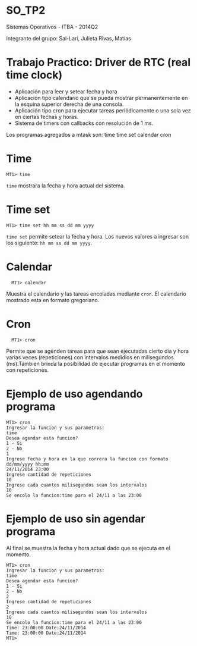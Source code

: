 SO_TP2
======

Sistemas Operativos - ITBA - 2014Q2

Integrante del grupo:
Sal-Lari, Julieta
Rivas, Matias

# Trabajo Practico: Driver de RTC (real time clock)
- Aplicación para leer y setear fecha y hora
- Aplicación tipo calendario que se pueda mostrar permanentemente en la esquina
superior derecha de una consola.
- Aplicación tipo cron para ejecutar tareas periódicamente o una sola vez en ciertas
fechas y horas.
- Sistema de timers con callbacks con resolución de 1 ms.

Los programas agregados a mtask son:
	time
	time set
	calendar
	cron

# Time

    MT1> time

`time` mostrara la fecha y hora actual del sistema.


# Time set

    MT1> time set hh mm ss dd mm yyyy
    
`time set` permite setear la fecha y hora.
Los nuevos valores a ingresar son los siguiente: `hh mm ss dd mm yyyy`.


# Calendar

      MT1> calendar

Muestra el calendario y las tareas encoladas mediante `cron`.
El calendario mostrado esta en formato gregoriano.

# Cron

      MT1> cron

Permite que se agenden tareas para que sean ejecutadas cierto dia y hora varias veces (repeticiones)
con intervalos medidios en milisegundos (ms).Tambien brinda la posibilidad de ejecutar programas en 
el momento con repeticiones.

# Ejemplo de uso agendando programa

    MT1> cron
    Ingresar la funcion y sus parametros:
    time
    Desea agendar esta funcion?
    1 - Si
    2 - No
    1
    Ingrese fecha y hora en la que correra la funcion con formato dd/mm/yyyy hh:mm
    24/11/2014 23:00
    Ingrese cantidad de repeticiones
    10
    Ingrese cada cuantos milisegundos sean los intervalos
    10
    Se encolo la funcion:time para el 24/11 a las 23:00
    
# Ejemplo de uso sin agendar programa
Al final se muestra la fecha y hora actual dado que se ejecuta en el momento.

    MT1> cron
    Ingresar la funcion y sus parametros:
    time
    Desea agendar esta funcion?
    1 - Si
    2 - No
    2
    Ingrese cantidad de repeticiones
    2
    Ingrese cada cuantos milisegundos sean los intervalos
    10
    Se encolo la funcion:time para el 24/11 a las 23:00
    Time: 23:00:00 Date:24/11/2014
    Time: 23:00:00 Date:24/11/2014
    MT1>
